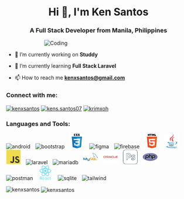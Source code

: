 <h1 align="center">Hi 👋, I'm Ken Santos</h1>
<h3 align="center">A Full Stack Developer from Manila, Philippines</h3>
<img align="right" alt="Coding" width="400" src="https://camo.githubusercontent.com/19db51af5f90f1b152bc0b9078f5fe97053955be5074f03f17019c70345bdcdb/68747470733a2f2f6d69726f2e6d656469756d2e636f6d2f6d61782f313336302f302a37513379765349765f7430696f4a2d5a2e676966">
<br>

- 🔭 I’m currently working on **Studdy**

- 🌱 I’m currently learning **Full Stack Laravel**

- 📫 How to reach me **kenxsantos@gmail.com**

<h3 align="left">Connect with me:</h3>
<p align="left">
<a href="https://linkedin.com/in/kenxsantos" target="blank"><img align="center" src="https://raw.githubusercontent.com/rahuldkjain/github-profile-readme-generator/master/src/images/icons/Social/linked-in-alt.svg" alt="kenxsantos" height="30" width="40" /></a>
<a href="https://fb.com/kens.santos07" target="blank"><img align="center" src="https://raw.githubusercontent.com/rahuldkjain/github-profile-readme-generator/master/src/images/icons/Social/facebook.svg" alt="kens.santos07" height="30" width="40" /></a>
<a href="https://instagram.com/krimxoh" target="blank"><img align="center" src="https://raw.githubusercontent.com/rahuldkjain/github-profile-readme-generator/master/src/images/icons/Social/instagram.svg" alt="krimxoh" height="30" width="40" /></a>
</p>

<h3 align="left">Languages and Tools:</h3>
<p align="left"> 
    <img width="40px" style="padding-right:10px;" src="https://cdn.jsdelivr.net/gh/devicons/devicon@latest/icons/android/android-original.svg" alt="android" /> 
    <img width="40px" style="padding-right:10px;" src="https://cdn.jsdelivr.net/gh/devicons/devicon@latest/icons/bootstrap/bootstrap-original.svg" alt="bootstrap"/> 
    <img width="40px" style="padding-right:10px;" src="https://raw.githubusercontent.com/devicons/devicon/master/icons/css3/css3-original-wordmark.svg" alt="css3"/> 
    <img width="40px" style="padding-right:10px;" src="https://www.vectorlogo.zone/logos/figma/figma-icon.svg" alt="figma" />
    <img width="40px" style="padding-right:10px;" src="https://www.vectorlogo.zone/logos/firebase/firebase-icon.svg" alt="firebase" /> 
    <img width="40px" style="padding-right:10px;" src="https://raw.githubusercontent.com/devicons/devicon/master/icons/html5/html5-original-wordmark.svg" alt="html5"> 
    <img width="40px" style="padding-right:10px;" src="https://raw.githubusercontent.com/devicons/devicon/master/icons/java/java-original.svg" alt="java" /> 
    <img width="40px" style="padding-right:10px;" src="https://raw.githubusercontent.com/devicons/devicon/master/icons/javascript/javascript-original.svg" alt="javascript" /> 
    <img width="40px" style="padding-right:10px;" src="https://static-00.iconduck.com/assets.00/laravel-icon-1990x2048-xawylrh0.png" alt="laravel"/> 
    <img width="40px" style="padding-right:10px;" src="https://www.vectorlogo.zone/logos/mariadb/mariadb-icon.svg" alt="mariadb" /> 
    <img width="40px" style="padding-right:10px;" src="https://raw.githubusercontent.com/devicons/devicon/master/icons/mysql/mysql-original-wordmark.svg" alt="mysql" /> 
    <img width="40px" style="padding-right:10px;" src="https://raw.githubusercontent.com/devicons/devicon/master/icons/oracle/oracle-original.svg" alt="oracle"/> 
    <img width="40px" style="padding-right:10px;" src="https://raw.githubusercontent.com/devicons/devicon/master/icons/photoshop/photoshop-line.svg" alt="photoshop"/> 
    <img width="40px" style="padding-right:10px;" src="https://raw.githubusercontent.com/devicons/devicon/master/icons/php/php-original.svg" alt="php"/> 
    <img width="40px" style="padding-right:10px;" src="https://www.vectorlogo.zone/logos/getpostman/getpostman-icon.svg" alt="postman"/> 
    <img width="40px" style="padding-right:10px;" src="https://raw.githubusercontent.com/devicons/devicon/master/icons/react/react-original-wordmark.svg" alt="react"/> 
    <img width="40px" style="padding-right:10px;" src="https://www.vectorlogo.zone/logos/sqlite/sqlite-icon.svg" alt="sqlite" /> 
    <img width="40px" style="padding-right:10px;" src="https://www.vectorlogo.zone/logos/tailwindcss/tailwindcss-icon.svg" alt="tailwind" /> 
  </a> 
</p>

<p>
  <img align="left" src="https://github-readme-stats.vercel.app/api/top-langs?username=kenxsantos&show_icons=true&locale=en&layout=compact" alt="kenxsantos" />
</p>

<p>&nbsp;<img align="center" src="https://github-readme-stats.vercel.app/api?username=kenxsantos&show_icons=true&locale=en" alt="kenxsantos" /></p>
